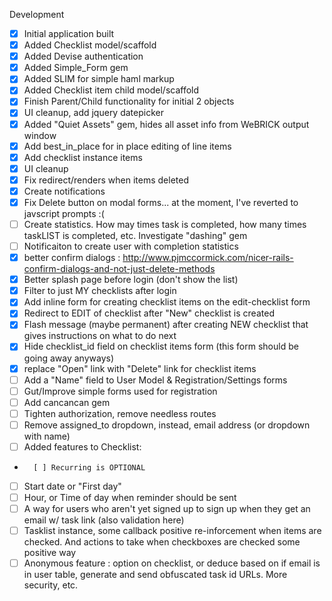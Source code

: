 
Development
* [X] Initial application built
* [X] Added Checklist model/scaffold
* [X] Added Devise authentication
* [X] Added Simple_Form gem
* [X] Added SLIM for simple haml markup
* [X] Added Checklist item child model/scaffold
* [X] Finish Parent/Child functionality for initial 2 objects
* [X] UI cleanup, add jquery datepicker
* [X] Added "Quiet Assets" gem, hides all asset info from WeBRICK output window
* [X] Add best_in_place for in place editing of line items
* [X] Add checklist instance items
* [X] UI cleanup
* 	[X] Fix redirect/renders when items deleted
* [X] Create notifications
* [X] Fix Delete button on modal forms... at the moment, I've reverted to javscript prompts :(
* [ ] Create statistics.  How may times task is completed, how many times taskLIST is completed, etc. Investigate "dashing" gem
* [ ] Notificaiton to create user with completion statistics
* [X] better confirm dialogs : http://www.pjmccormick.com/nicer-rails-confirm-dialogs-and-not-just-delete-methods
* [X] Better splash page before login (don't show the list)
* [X] Filter to just MY checklists after login
* [X] Add inline form for creating checklist items on the edit-checklist form
* [X] Redirect to EDIT of checklist after "New" checklist is created
* [X] Flash message (maybe permanent) after creating NEW checklist that gives instructions on what to do next
* [X] Hide checklist_id field on checklist items form (this form should be going away anyways)
* [X] replace "Open" link with "Delete" link for checklist items
* [ ] Add a "Name" field to User Model & Registration/Settings forms
* [ ] Gut/Improve simple forms used for registration
* [ ] Add cancancan gem
* [ ] Tighten authorization, remove needless routes
* [ ] Remove assigned_to dropdown, instead, email address (or dropdown with name)
* [ ] Added features to Checklist:
*		[ ] Recurring is OPTIONAL
*   [ ] Start date or "First day"
*   [ ] Hour, or Time of day when reminder should be sent
* [ ] A way for users who aren't yet signed up to sign up when they get an email w/ task link (also validation here)
* [ ] Tasklist instance, some callback positive re-inforcement when items are checked.  And actions to take when checkboxes are checked some positive way
* [ ] Anonymous feature : option on checklist, or deduce based on if email is in user table, generate and send obfuscated task id URLs.  More security, etc.
